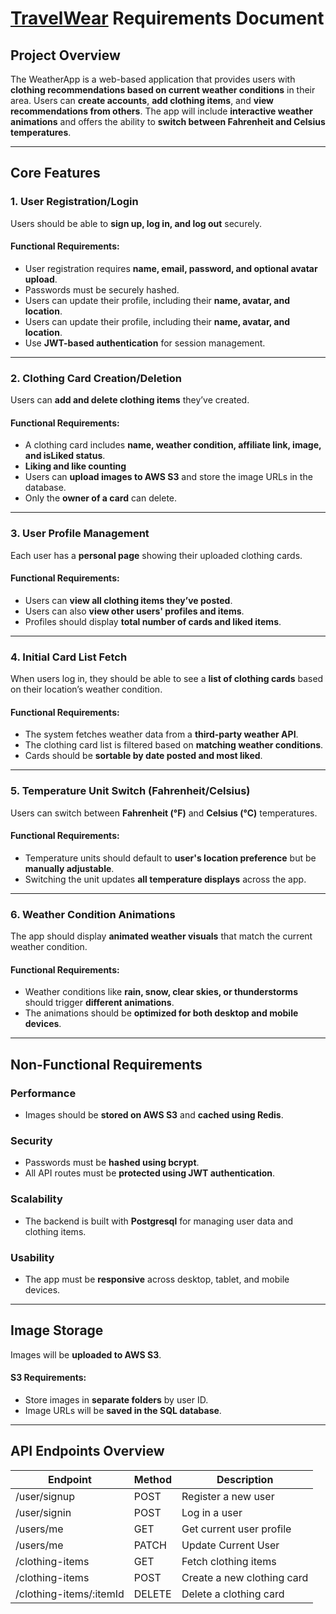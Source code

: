 # [TravelWear](https://save-on.github.io/WeatherAppFront/) Requirements Document

## Project Overview

The WeatherApp is a web-based application that provides users with **clothing recommendations based on current weather conditions** in their area. Users can **create accounts**, **add clothing items**, and **view recommendations from others**. The app will include **interactive weather animations** and offers the ability to **switch between Fahrenheit and Celsius temperatures**.

---

## Core Features

### 1. User Registration/Login

Users should be able to **sign up, log in, and log out** securely.

#### Functional Requirements:

- User registration requires **name, email, password, and optional avatar upload**.
- Passwords must be securely hashed.
- Users can update their profile, including their **name, avatar, and location**.
- Users can update their profile, including their **name, avatar, and location**. <!-- Updating location will be in a later feature -->
- Use **JWT-based authentication** for session management.

---

### 2. Clothing Card Creation/Deletion

Users can **add and delete clothing items** they’ve created.

#### Functional Requirements:

- A clothing card includes **name, weather condition, affiliate link, image, and isLiked status**.
- **Liking and like counting** <!-- Will be a later feature -->
- Users can **upload images to AWS S3** and store the image URLs in the database.
- Only the **owner of a card** can delete.

---

### 3. User Profile Management

Each user has a **personal page** showing their uploaded clothing cards.

#### Functional Requirements:

- Users can **view all clothing items they’ve posted**.
- Users can also **view other users' profiles and items**.
- Profiles should display **total number of cards and liked items**. <!-- Will be a later feature -->

---

### 4. Initial Card List Fetch

When users log in, they should be able to see a **list of clothing cards** based on their location’s weather condition.

#### Functional Requirements:

- The system fetches weather data from a **third-party weather API**.
- The clothing card list is filtered based on **matching weather conditions**.
- Cards should be **sortable by date posted and most liked**. <!-- Will be a later feature -->

---

### 5. Temperature Unit Switch (Fahrenheit/Celsius)

Users can switch between **Fahrenheit (°F)** and **Celsius (°C)** temperatures.

#### Functional Requirements:

- Temperature units should default to **user's location preference** but be **manually adjustable**. <!-- Will be a later feature -->
- Switching the unit updates **all temperature displays** across the app.

---

### 6. Weather Condition Animations

The app should display **animated weather visuals** that match the current weather condition. <!-- Will be a later feature -->

#### Functional Requirements:

- Weather conditions like **rain, snow, clear skies, or thunderstorms** should trigger **different animations**. <!-- Will be a later feature -->
- The animations should be **optimized for both desktop and mobile devices**. <!-- Will be a later feature -->

---

## Non-Functional Requirements

### Performance

- Images should be **stored on AWS S3** and **cached using Redis**. <!-- Will be a later feature -->

### Security

- Passwords must be **hashed using bcrypt**.
- All API routes must be **protected using JWT authentication**.

### Scalability

- The backend is built with **Postgresql** for managing user data and clothing items.

### Usability

- The app must be **responsive** across desktop, tablet, and mobile devices. <!-- Will be a later feature -->

---

## Image Storage

Images will be **uploaded to AWS S3**. <!-- Will be a later feature -->

#### S3 Requirements:

- Store images in **separate folders** by user ID. <!-- Will be a later feature -->
- Image URLs will be **saved in the SQL database**.

---

## API Endpoints Overview

| **Endpoint**            | **Method** | **Description**            |
| ----------------------- | ---------- | -------------------------- |
| /user/signup            | POST       | Register a new user        |
| /user/signin            | POST       | Log in a user              |
| /users/me               | GET        | Get current user profile   |
| /users/me               | PATCH      | Update Current User        |
| /clothing-items         | GET        | Fetch clothing items       |
| /clothing-items         | POST       | Create a new clothing card |
| /clothing-items/:itemId | DELETE     | Delete a clothing card     |
